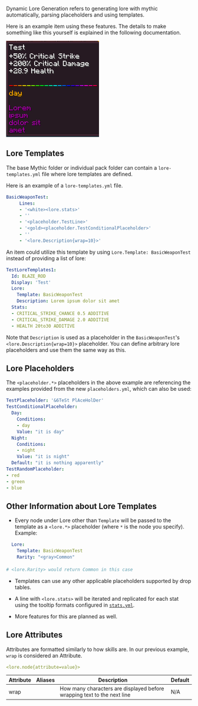 Dynamic Lore Generation refers to generating lore with mythic automatically, parsing placeholders and using templates.

Here is an example item using these features. The details to make something like this yourself is explained in the following documentation.

![image](uploads/d2c71437e7905d4771bbbf9b50d087ad/image.png)

## Lore Templates

The base Mythic folder or individual pack folder can contain a `lore-templates.yml` file where lore templates are defined.

Here is an example of a `lore-templates.yml` file.
```yml
BasicWeaponTest:
     Lines:
     - '<white><lore.stats>'
     - ''
     - '<placeholder.TestLine>'
     - '<gold><placeholder.TestConditionalPlaceholder>'
     - ''
     - '<lore.Description{wrap=10}>'
```
An item could utilize this template by using `Lore.Template: BasicWeaponTest ` instead of providing a list of lore:

```yml
TestLoreTemplates1:
  Id: BLAZE_ROD
  Display: 'Test'
  Lore:
    Template: BasicWeaponTest
    Description: Lorem ipsum dolor sit amet
  Stats:
  - CRITICAL_STRIKE_CHANCE 0.5 ADDITIVE
  - CRITICAL_STRIKE_DAMAGE 2.0 ADDITIVE
  - HEALTH 20to30 ADDITIVE
```
Note that `Description` is used as a placeholder in the `BasicWeaponTest`'s `<lore.Description{wrap=10}>` placeholder. You can define arbitrary lore placeholders and use them the same way as this.

## Lore Placeholders

The `<placeholder.*>` placeholders in the above example are referencing the examples provided from the new `placeholders.yml`, which can also be used:

```yml
TestPlaceholder: '&6TeSt PlAceHolDer'
TestConditionalPlaceholder:
  Day:
    Conditions:
    - day
    Value: "it is day"
  Night:
    Conditions:
    - night
    Value: "it is night"
  Default: "it is nothing apparently"
TestRandomPlaceholder:
- red
- green
- blue
```


## Other Information about Lore Templates

- Every node under Lore other than `Template` will be passed to the template as a `<lore.*>` placeholder (where `*` is the node you specify). Example: 
```yaml
  Lore:
    Template: BasicWeaponTest
    Rarity: "<gray>Common"

# <lore.Rarity> would return Common in this case
```

- Templates can use any other applicable placeholders supported by drop tables.

- A line with `<lore.stats>` will be iterated and replicated for each stat using the tooltip formats configured in [`stats.yml`](TODO:LINK).

- More features for this are planned as well.

## Lore Attributes

Attributes are formatted similarly to how skills are. In our previous example, `wrap` is considered an Attribute.

```yml
<lore.node{attribute=value}>
```

| Attribute      | Aliases     | Description                                                            | Default |
|----------------|-------------|------------------------------------------------------------------------|---------|
| wrap           |             | How many characters are displayed before wrapping text to the next line| N/A     |